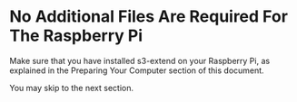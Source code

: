 # No Additional Files Are Required For The Raspberry Pi

Make sure that you have installed s3-extend on your Raspberry Pi,
as explained in the Preparing Your Computer section of this document.


You may skip to the next section.
 




